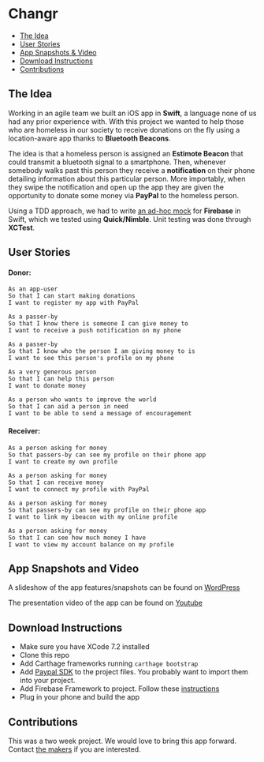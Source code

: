 # Changr

* [The Idea](#the-idea)
* [User Stories](#user-stories)
* [App Snapshots & Video](#app-snapshots-and-video)
* [Download Instructions](#download-instructions)
* [Contributions](#contributions)

## The Idea

Working in an agile team we built an iOS app in **Swift**, a language none of us had any prior experience with. With this project we wanted to help those who are homeless in our society to receive donations on the fly using a location-aware app thanks to **Bluetooth Beacons**.

The idea is that a homeless person is assigned an **Estimote Beacon** that could transmit a bluetooth signal to a smartphone. Then, whenever somebody walks past this person they receive a **notification** on their phone detailing information about this particular person. More importably, when they swipe the notification and open up the app they are given the opportunity to donate some money via **PayPal** to the homeless person.

Using a TDD approach, we had to write [an ad-hoc mock](https://github.com/samover/FirebaseMock) for **Firebase** in Swift, which we tested using **Quick/Nimble**. Unit testing was done through **XCTest**.

## User Stories

#### Donor:

```
As an app-user
So that I can start making donations
I want to register my app with PayPal

As a passer-by
So that I know there is someone I can give money to
I want to receive a push notification on my phone

As a passer-by
So that I know who the person I am giving money to is
I want to see this person's profile on my phone

As a very generous person
So that I can help this person
I want to donate money

As a person who wants to improve the world
So that I can aid a person in need
I want to be able to send a message of encouragement
```

#### Receiver:

```
As a person asking for money
So that passers-by can see my profile on their phone app
I want to create my own profile

As a person asking for money
So that I can receive money
I want to connect my profile with PayPal

As a person asking for money
So that passers-by can see my profile on their phone app
I want to link my ibeacon with my online profile

As a person asking for money
So that I can see how much money I have
I want to view my account balance on my profile
```

## App Snapshots and Video

A slideshow of the app features/snapshots can be found on [WordPress](https://hsheikhm.wordpress.com/2016/01/10/final-project-complete-changr/)

The presentation video of the app can be found on [Youtube](https://youtu.be/AyVZJ511cqI?t=96)

## Download Instructions

* Make sure you have XCode 7.2 installed
* Clone this repo
* Add Carthage frameworks running `carthage bootstrap`
* Add [Paypal SDK](https://github.com/paypal/PayPal-iOS-SDK) to the project files. You probably want to import them into your project.
* Add Firebase Framework to project. Follow these [instructions](https://www.firebase.com/docs/ios/alternate-setup.html)
* Plug in your phone and build the app

## Contributions

This was a two week project. We would love to bring this app forward. Contact [the makers](mailto:changr@samover.33mail.com) if you are interested.
